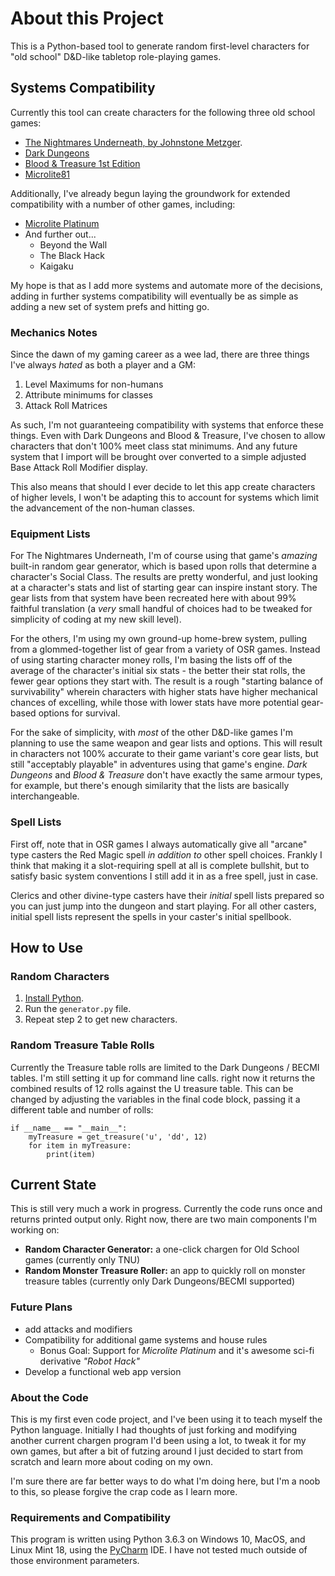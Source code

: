 # About this Project

This is a Python-based tool to generate random first-level characters for "old school" D&D-like tabletop role-playing games.

## Systems Compatibility

Currently this tool can create characters for the following three old school games:

* [The Nightmares Underneath, by Johnstone Metzger](http://www.drivethrurpg.com/product/195355/The-Nightmares-Underneath). 
* [Dark Dungeons](http://www.drivethrurpg.com/product/177410/Dark-Dungeons)
* [Blood & Treasure 1st Edition](http://www.drivethrurpg.com/product/124972/Blood--Treasure-Complete)
* [Microlite81](http://www.drivethrurpg.com/product/174568/Microlite81-Complete)

Additionally, I've already begun laying the groundwork for extended compatibility with a number of other games, including:

* [Microlite Platinum](https://archive.4plebs.org/dl/tg/image/1406/96/1406960963325.pdf)
* And further out...
	- Beyond the Wall
	- The Black Hack
	- Kaigaku
	
My hope is that as I add more systems and automate more of the decisions, adding in further systems compatibility will eventually be as simple as adding a new set of system prefs and hitting go.

### Mechanics Notes

Since the dawn of my gaming career as a wee lad, there are three things I've always *hated* as both a player and a GM:

1. Level Maximums for non-humans
2. Attribute minimums for classes
3. Attack Roll Matrices

As such, I'm not guaranteeing compatibility with systems that enforce these things. Even with Dark Dungeons and Blood & Treasure, I've chosen to allow characters that don't 100% meet class stat minimums. And any future system that I import will be brought over converted to a simple adjusted Base Attack Roll Modifier display.

This also means that should I ever decide to let this app create characters of higher levels, I won't be adapting this to account for systems which limit the advancement of the non-human classes.

### Equipment Lists

For The Nightmares Underneath, I'm of course using that game's *amazing* built-in random gear generator, which is based upon rolls that determine a character's Social Class. The results are pretty wonderful, and just looking at a character's stats and list of starting gear can inspire instant story. The gear lists from that system have been recreated here with about 99% faithful translation (a *very* small handful of choices had to be tweaked for simplicity of coding at my new skill level).

For the others, I'm using my own ground-up home-brew system, pulling from a glommed-together list of gear from a variety of OSR games. Instead of using starting character money rolls, I'm basing the lists off of the average of the character's initial six stats - the better their stat rolls, the fewer gear options they start with. The result is a rough "starting balance of survivability" wherein characters with higher stats have higher mechanical chances of excelling, while those with lower stats have more potential gear-based options for survival.

For the sake of simplicity, with *most* of the other D&D-like games I'm planning to use the same weapon and gear lists and options. This will result in characters not 100% accurate to their game variant's core gear lists, but still "acceptably playable" in adventures using that game's engine. *Dark Dungeons* and *Blood & Treasure* don't have exactly the same armour types, for example, but there's enough similarity that the lists are basically interchangeable.

### Spell Lists

First off, note that in OSR games I always automatically give all "arcane" type casters the Red Magic spell *in addition to* other spell choices. Frankly I think that making it a slot-requiring spell at all is complete bullshit, but to satisfy basic system conventions I still add it in as a free spell, just in case.

Clerics and other divine-type casters have their *initial* spell lists prepared so you can just jump into the dungeon and start playing. For all other casters, initial spell lists represent the spells in your caster's initial spellbook.


## How to Use

### Random Characters

1. [Install Python](https://www.python.org/downloads/).
2. Run the `generator.py` file.
3. Repeat step 2 to get new characters.

### Random Treasure Table Rolls

Currently the Treasure table rolls are limited to the Dark Dungeons / BECMI tables. I'm still setting it up for command line calls. right now it returns the combined results of 12 rolls against the U treasure table. This can be changed by adjusting the variables in the final code block, passing it a different table and number of rolls:

```
if __name__ == "__main__":
    myTreasure = get_treasure('u', 'dd', 12)
    for item in myTreasure:
        print(item)
```

## Current State

This is still very much a work in progress. Currently the code runs once and returns printed output only. Right now, there are two main components I'm working on:

* **Random Character Generator:** a one-click chargen for Old School games (currently only TNU)
* **Random Monster Treasure Roller:** an app to quickly roll on monster treasure tables (currently only Dark Dungeons/BECMI supported)

### Future Plans

* add attacks and modifiers
* Compatibility for additional game systems and house rules
    * Bonus Goal: Support for *Microlite Platinum* and it's awesome sci-fi derivative *"Robot Hack"*
* Develop a functional web app version

### About the Code

This is my first even code project, and I've been using it to teach myself the Python language. Initially I had thoughts of just forking and modifying another current chargen program I'd been using a lot, to tweak it for my own games, but after a bit of futzing around I just decided to start from scratch and learn more about coding on my own.

I'm sure there are far better ways to do what I'm doing here, but I'm a noob to this, so please forgive the crap code as I learn more.

### Requirements and Compatibility

This program is written using Python 3.6.3 on Windows 10, MacOS, and Linux Mint 18, using the [PyCharm](https://www.jetbrains.com/pycharm/download/) IDE. I have not tested much outside of those environment parameters.
